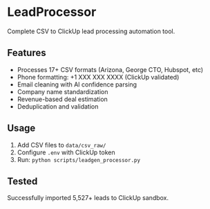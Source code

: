 # LeadProcessor

Complete CSV to ClickUp lead processing automation tool.

## Features
- Processes 17+ CSV formats (Arizona, George CTO, Hubspot, etc)
- Phone formatting: +1 XXX XXX XXXX (ClickUp validated)
- Email cleaning with AI confidence parsing
- Company name standardization
- Revenue-based deal estimation
- Deduplication and validation

## Usage
1. Add CSV files to `data/csv_raw/`
2. Configure `.env` with ClickUp token
3. Run: `python scripts/leadgen_processor.py`

## Tested
Successfully imported 5,527+ leads to ClickUp sandbox.
